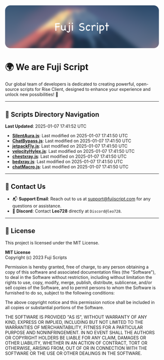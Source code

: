 ![Banner](.github/b.webp)

# 🌍 **We are Fuji Script**

Our global team of developers is dedicated to creating powerful, open-source scripts for Rise Client, designed to enhance your experience and unlock new possibilities! 🌟

---
<!-- SCRIPTS_NAVIGATION_START -->
## 📂 **Scripts Directory Navigation**

**Last Updated**: 2025-01-07 17:41:52 UTC

- **[SilentAura.js](scripts/SilentAura.js)**: Last modified on 2025-01-07 17:41:50 UTC
- **[ChatBypass.js](scripts/ChatBypass.js)**: Last modified on 2025-01-07 17:41:50 UTC
- **[jetpackFly.js](scripts/jetpackFly.js)**: Last modified on 2025-01-07 17:41:50 UTC
- **[velocityHylex.js](scripts/velocityHylex.js)**: Last modified on 2025-01-07 17:41:50 UTC
- **[chestxray.js](scripts/chestxray.js)**: Last modified on 2025-01-07 17:41:50 UTC
- **[bedxray.js](scripts/bedxray.js)**: Last modified on 2025-01-07 17:41:50 UTC
- **[chatMacro.js](scripts/chatMacro.js)**: Last modified on 2025-01-07 17:41:50 UTC

<!-- SCRIPTS_NAVIGATION_END -->

---

## 💬 **Contact Us**  
- 📬 **Support Email**: Reach out to us at [support@fujiscript.com](mailto:support@fujiscript.com) for any questions or assistance.  
- 💬 **Discord**: Contact **Leo728** directly at `Discord@leo728`.

---

## 📜 **License**

This project is licensed under the MIT License.  

**MIT License**  
Copyright (c) 2023 Fuji Scripts  

Permission is hereby granted, free of charge, to any person obtaining a copy of this software and associated documentation files (the "Software"), to deal in the Software without restriction, including without limitation the rights to use, copy, modify, merge, publish, distribute, sublicense, and/or sell copies of the Software, and to permit persons to whom the Software is furnished to do so, subject to the following conditions:  

The above copyright notice and this permission notice shall be included in all copies or substantial portions of the Software.  

THE SOFTWARE IS PROVIDED "AS IS", WITHOUT WARRANTY OF ANY KIND, EXPRESS OR IMPLIED, INCLUDING BUT NOT LIMITED TO THE WARRANTIES OF MERCHANTABILITY, FITNESS FOR A PARTICULAR PURPOSE AND NONINFRINGEMENT. IN NO EVENT SHALL THE AUTHORS OR COPYRIGHT HOLDERS BE LIABLE FOR ANY CLAIM, DAMAGES OR OTHER LIABILITY, WHETHER IN AN ACTION OF CONTRACT, TORT OR OTHERWISE, ARISING FROM, OUT OF OR IN CONNECTION WITH THE SOFTWARE OR THE USE OR OTHER DEALINGS IN THE SOFTWARE.  
